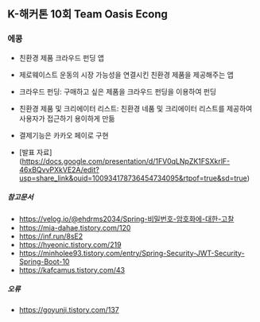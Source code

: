 ## K-해커톤 10회 Team Oasis Econg
### 에콩

- 친환경 제품 크라우드 펀딩 앱

- 제로웨이스트 운동의 시장 가능성을 연결시킨 친환경 제품을 제공해주는 앱

- 크라우드 펀딩: 구매하고 싶은 제품을 크라우드 펀딩을 이용하여 펀딩

- 친환경 제품 및 크리에이터 리스트: 친환경 네품 및 크리에이터 리스트를 제공하여 사용자가 접근하기 용이하게 만듦

- 결제기능은 카카오 페이로 구현

- [발표 자료] (https://docs.google.com/presentation/d/1FV0qLNpZK1FSXkrlF-46xBQvvPXkVE2A/edit?usp=share_link&ouid=100934178736454734095&rtpof=true&sd=true)

##### 참고문서
- https://velog.io/@ehdrms2034/Spring-비밀번호-암호화에-대한-고찰
- https://mia-dahae.tistory.com/120
- https://inf.run/8sE2
- https://hyeonic.tistory.com/219
- https://minholee93.tistory.com/entry/Spring-Security-JWT-Security-Spring-Boot-10
- https://kafcamus.tistory.com/43

##### 오류
- https://goyunji.tistory.com/137
